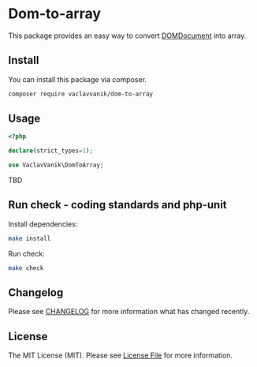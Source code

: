 # Dom-to-array

This package provides an easy way to convert [DOMDocument](https://www.php.net/manual/en/class.domdocument.php) into array.

## Install

You can install this package via composer.

``` bash
composer require vaclavvanik/dom-to-array
```

## Usage

```php
<?php

declare(strict_types=1);

use VaclavVanik\DomToArray;


```

TBD

## Run check - coding standards and php-unit

Install dependencies:

```bash
make install
```

Run check:

```bash
make check
```

## Changelog

Please see [CHANGELOG](CHANGELOG.md) for more information what has changed recently.

## License

The MIT License (MIT). Please see [License File](LICENSE.md) for more information.
